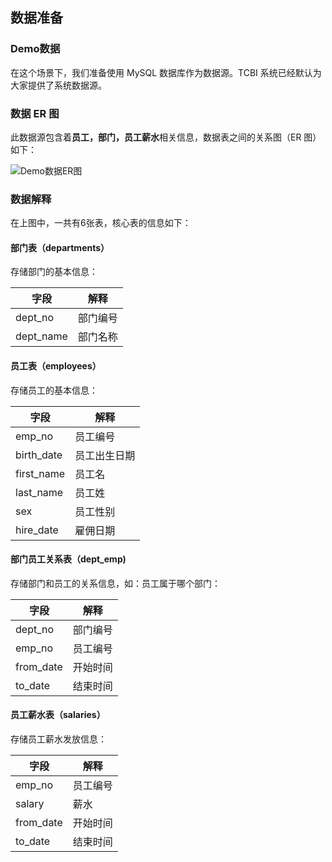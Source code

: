## 数据准备
### Demo数据

在这个场景下，我们准备使用 MySQL 数据库作为数据源。TCBI 系统已经默认为大家提供了系统数据源。

### 数据 ER 图

此数据源包含着**员工，部门，员工薪水**相关信息，数据表之间的关系图（ER 图）如下：

![Demo数据ER图](https://qcloudimg.tencent-cloud.cn/raw/90e0dc2a6d9d64cb19b9272c915b5688.png)

### 数据解释

在上图中，一共有6张表，核心表的信息如下：

#### 部门表（departments）

存储部门的基本信息：

| 字段 | 解释 |
|---|---|
| dept_no  | 部门编号 |
| dept_name  | 部门名称 |

#### 员工表（employees）

存储员工的基本信息：

| 字段 | 解释 |
|---|---|
| emp_no  | 员工编号 |
| birth_date | 员工出生日期 |
| first_name | 员工名 |
| last_name | 员工姓 |
| sex | 员工性别 |
| hire_date | 雇佣日期 |

#### 部门员工关系表（dept_emp)

存储部门和员工的关系信息，如：员工属于哪个部门：

| 字段 | 解释 |
|---|---|
| dept_no  | 部门编号 |
| emp_no  | 员工编号 |
| from_date | 开始时间 |
| to_date | 结束时间 |

#### 员工薪水表（salaries）

存储员工薪水发放信息：

| 字段 | 解释 |
|---|---|
| emp_no  | 员工编号 |
| salary  | 薪水 |
| from_date | 开始时间 |
| to_date | 结束时间 |
